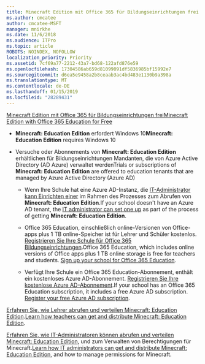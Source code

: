 ```yaml
---
title: Minecraft Edition mit Office 365 für Bildungseinrichtungen frei
ms.author: cmcatee
author: cmcatee-MSFT
manager: mnirkhe
ms.date: 11/6/2018
ms.audience: ITPro
ms.topic: article
ROBOTS: NOINDEX, NOFOLLOW
localization_priority: Priority
ms.assetid: 7cf69a77-2212-43a7-bd68-122afd876e59
ms.openlocfilehash: 17304586ab659d81099091df5836985bf15992e7
ms.sourcegitcommit: d6ea5e9458a2b8ceaab3ac4bd483e1130b9a398a
ms.translationtype: MT
ms.contentlocale: de-DE
ms.lasthandoff: 01/15/2019
ms.locfileid: "28289431"
---
```

[<span data-ttu-id="48db9-102">Minecraft Edition mit Office 365 für Bildungseinrichtungen frei</span><span class="sxs-lookup"><span data-stu-id="48db9-102">Minecraft Edition with Office 365 Education for Free</span></span>](https://docs.microsoft.com/en-us/education/windows/get-minecraft-for-education)
  
- <span data-ttu-id="48db9-103">**Minecraft: Education Edition** erfordert Windows 10</span><span class="sxs-lookup"><span data-stu-id="48db9-103">**Minecraft: Education Edition** requires Windows 10</span></span> 
    
- <span data-ttu-id="48db9-104">Versuche oder Abonnements von **Minecraft: Education Edition** erhältlichen für Bildungseinrichtungen Mandanten, die von Azure Active Directory (AD Azure) verwaltet werden</span><span class="sxs-lookup"><span data-stu-id="48db9-104">Trials or subscriptions of **Minecraft: Education Edition** are offered to education tenants that are managed by Azure Active Directory (Azure AD)</span></span> 
    
  - <span data-ttu-id="48db9-105">Wenn Ihre Schule hat eine Azure AD-Instanz, die [IT-Administrator kann Einrichten einer](https://docs.microsoft.com/en-us/education/windows/school-get-minecraft) im Rahmen des Prozesses zum Abrufen von **Minecraft: Education Edition**.</span><span class="sxs-lookup"><span data-stu-id="48db9-105">If your school doesn't have an Azure AD tenant, the [IT administrator can set one up](https://docs.microsoft.com/en-us/education/windows/school-get-minecraft) as part of the process of getting **Minecraft: Education Edition**.</span></span>
    
  - <span data-ttu-id="48db9-p101">Office 365 Education, einschließlich online-Versionen von Office-apps plus 1 TB online-Speicher ist für Lehrer und Schüler kostenlos. [Registrieren Sie Ihre Schule für Office 365 Bildungseinrichtungen](https://products.office.com/academic/office-365-education-plan).</span><span class="sxs-lookup"><span data-stu-id="48db9-p101">Office 365 Education, which includes online versions of Office apps plus 1 TB online storage is free for teachers and students. [Sign up your school for Office 365 Education](https://products.office.com/academic/office-365-education-plan).</span></span>
    
  - <span data-ttu-id="48db9-p102">Verfügt Ihre Schule ein Office 365 Education-Abonnement, enthält ein kostenloses Azure AD-Abonnement. [Registrieren Sie Ihre kostenlose Azure AD-Abonnement](https://msdn.microsoft.com/library/windows/hardware/mt703369%28v=vs.85%29.aspx).</span><span class="sxs-lookup"><span data-stu-id="48db9-p102">If your school has an Office 365 Education subscription, it includes a free Azure AD subscription. [Register your free Azure AD subscription](https://msdn.microsoft.com/library/windows/hardware/mt703369%28v=vs.85%29.aspx).</span></span>
    
<span data-ttu-id="48db9-110">[Erfahren Sie, wie Lehrer abrufen und verteilen Minecraft: Education Edition](https://docs.microsoft.com/en-us/education/windows/teacher-get-minecraft).</span><span class="sxs-lookup"><span data-stu-id="48db9-110">[Learn how teachers can get and distribute Minecraft: Education Edition](https://docs.microsoft.com/en-us/education/windows/teacher-get-minecraft).</span></span>
  
<span data-ttu-id="48db9-111">[Erfahren Sie, wie IT-Administratoren können abrufen und verteilen Minecraft: Education Edition](https://docs.microsoft.com/en-us/education/windows/school-get-minecraft), und zum Verwalten von Berechtigungen für Minecraft.</span><span class="sxs-lookup"><span data-stu-id="48db9-111">[Learn how IT administrators can get and distribute Minecraft: Education Edition](https://docs.microsoft.com/en-us/education/windows/school-get-minecraft), and how to manage permissions for Minecraft.</span></span>
  

